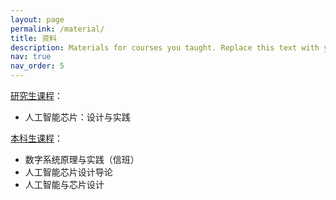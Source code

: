 ```yaml
---
layout: page
permalink: /material/
title: 资料
description: Materials for courses you taught. Replace this text with your description.
nav: true
nav_order: 5
---
```


<a href='#'>研究生课程</a>：
- 人工智能芯片：设计与实践

<a href='#'>本科生课程</a>：
- 数字系统原理与实践（信班）
- 人工智能芯片设计导论
- 人工智能与芯片设计